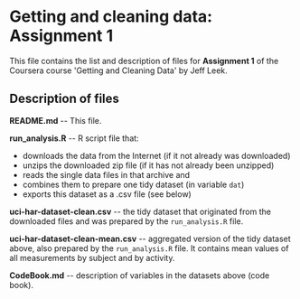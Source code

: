 Getting and cleaning data: Assignment 1
======================================

This file contains the list and description of files for **Assignment 1**
of the Coursera course 'Getting and Cleaning Data' by Jeff Leek.


Description of files
------------------

**README.md** -- This file.

**run_analysis.R** -- R script file that:

* downloads the data from the Internet (if it not already was downloaded)
* unzips the downloaded zip file (if it has not already been unzipped)
* reads the single data files in that archive and
* combines them to prepare one tidy dataset (in variable `dat`)
* exports this dataset as a .csv file (see below)

**uci-har-dataset-clean.csv** -- the tidy dataset that originated from the downloaded files and was prepared by the `run_analysis.R` file.

**uci-har-dataset-clean-mean.csv** -- aggregated version of the tidy dataset above, also prepared by the `run_analysis.R` file. It contains mean values of all measurements by subject and by activity.

**CodeBook.md** -- description of variables in the datasets above (code book).




